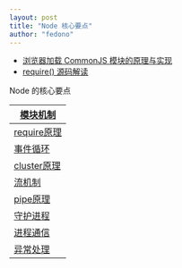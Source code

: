 ```yaml
---
layout: post 
title: "Node 核心要点" 
author: "fedono"
---
```


- [浏览器加载 CommonJS 模块的原理与实现](http://www.ruanyifeng.com/blog/2015/05/commonjs-in-browser.html) 
- [require() 源码解读](http://www.ruanyifeng.com/blog/2015/05/require.html) 



Node 的核心要点 

| [模块机制](https://juejin.cn/post/6844904030905303054)       |
| ------------------------------------------------------------ |
| [require原理](http://www.ruanyifeng.com/blog/2015/05/require.html) |
| [事件循环](https://learnku.com/articles/38802)               |
| [cluster原理](https://www.cnblogs.com/dashnowords/p/10958457.html) |
| [流机制](https://www.barretlee.com/blog/2017/06/06/dive-to-nodejs-at-stream-module/) |
| [pipe原理](https://cloud.tencent.com/developer/article/1630068) |
| [守护进程](https://juejin.cn/post/6844903444839399438)       |
| [进程通信](http://www.ayqy.net/blog/nodejs进程间通信/)       |
| [异常处理](http://www.alloyteam.com/2013/12/node-js-series-exception-caught/) |

